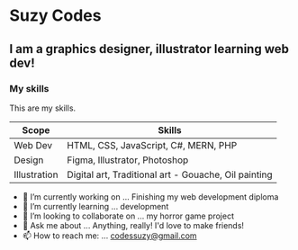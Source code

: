 # Suzy Codes
## I am a graphics designer, illustrator learning web dev! 

### My skills

This are my skills.

| Scope | Skills |
| ------ | ------ |
| Web Dev | HTML, CSS, JavaScript, C#, MERN, PHP |
| Design | Figma, Illustrator, Photoshop |
| Illustration | Digital art, Traditional art  - Gouache, Oil painting  |


- 🔭 I’m currently working on ... Finishing my web development diploma
- 🌱 I’m currently learning ... development
- 👯 I’m looking to collaborate on ... my horror game project
- 💬 Ask me about ... Anything, really! I'd love to make friends! 
- 📫 How to reach me: ... codessuzy@gmail.com
